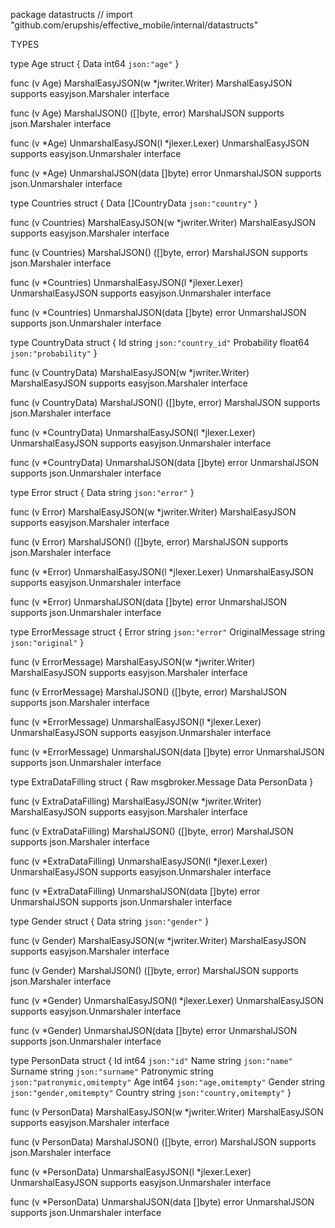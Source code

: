 package datastructs // import "github.com/erupshis/effective_mobile/internal/datastructs"


TYPES

type Age struct {
	Data int64 `json:"age"`
}

func (v Age) MarshalEasyJSON(w *jwriter.Writer)
    MarshalEasyJSON supports easyjson.Marshaler interface

func (v Age) MarshalJSON() ([]byte, error)
    MarshalJSON supports json.Marshaler interface

func (v *Age) UnmarshalEasyJSON(l *jlexer.Lexer)
    UnmarshalEasyJSON supports easyjson.Unmarshaler interface

func (v *Age) UnmarshalJSON(data []byte) error
    UnmarshalJSON supports json.Unmarshaler interface

type Countries struct {
	Data []CountryData `json:"country"`
}

func (v Countries) MarshalEasyJSON(w *jwriter.Writer)
    MarshalEasyJSON supports easyjson.Marshaler interface

func (v Countries) MarshalJSON() ([]byte, error)
    MarshalJSON supports json.Marshaler interface

func (v *Countries) UnmarshalEasyJSON(l *jlexer.Lexer)
    UnmarshalEasyJSON supports easyjson.Unmarshaler interface

func (v *Countries) UnmarshalJSON(data []byte) error
    UnmarshalJSON supports json.Unmarshaler interface

type CountryData struct {
	Id          string  `json:"country_id"`
	Probability float64 `json:"probability"`
}

func (v CountryData) MarshalEasyJSON(w *jwriter.Writer)
    MarshalEasyJSON supports easyjson.Marshaler interface

func (v CountryData) MarshalJSON() ([]byte, error)
    MarshalJSON supports json.Marshaler interface

func (v *CountryData) UnmarshalEasyJSON(l *jlexer.Lexer)
    UnmarshalEasyJSON supports easyjson.Unmarshaler interface

func (v *CountryData) UnmarshalJSON(data []byte) error
    UnmarshalJSON supports json.Unmarshaler interface

type Error struct {
	Data string `json:"error"`
}

func (v Error) MarshalEasyJSON(w *jwriter.Writer)
    MarshalEasyJSON supports easyjson.Marshaler interface

func (v Error) MarshalJSON() ([]byte, error)
    MarshalJSON supports json.Marshaler interface

func (v *Error) UnmarshalEasyJSON(l *jlexer.Lexer)
    UnmarshalEasyJSON supports easyjson.Unmarshaler interface

func (v *Error) UnmarshalJSON(data []byte) error
    UnmarshalJSON supports json.Unmarshaler interface

type ErrorMessage struct {
	Error           string `json:"error"`
	OriginalMessage string `json:"original"`
}

func (v ErrorMessage) MarshalEasyJSON(w *jwriter.Writer)
    MarshalEasyJSON supports easyjson.Marshaler interface

func (v ErrorMessage) MarshalJSON() ([]byte, error)
    MarshalJSON supports json.Marshaler interface

func (v *ErrorMessage) UnmarshalEasyJSON(l *jlexer.Lexer)
    UnmarshalEasyJSON supports easyjson.Unmarshaler interface

func (v *ErrorMessage) UnmarshalJSON(data []byte) error
    UnmarshalJSON supports json.Unmarshaler interface

type ExtraDataFilling struct {
	Raw  msgbroker.Message
	Data PersonData
}

func (v ExtraDataFilling) MarshalEasyJSON(w *jwriter.Writer)
    MarshalEasyJSON supports easyjson.Marshaler interface

func (v ExtraDataFilling) MarshalJSON() ([]byte, error)
    MarshalJSON supports json.Marshaler interface

func (v *ExtraDataFilling) UnmarshalEasyJSON(l *jlexer.Lexer)
    UnmarshalEasyJSON supports easyjson.Unmarshaler interface

func (v *ExtraDataFilling) UnmarshalJSON(data []byte) error
    UnmarshalJSON supports json.Unmarshaler interface

type Gender struct {
	Data string `json:"gender"`
}

func (v Gender) MarshalEasyJSON(w *jwriter.Writer)
    MarshalEasyJSON supports easyjson.Marshaler interface

func (v Gender) MarshalJSON() ([]byte, error)
    MarshalJSON supports json.Marshaler interface

func (v *Gender) UnmarshalEasyJSON(l *jlexer.Lexer)
    UnmarshalEasyJSON supports easyjson.Unmarshaler interface

func (v *Gender) UnmarshalJSON(data []byte) error
    UnmarshalJSON supports json.Unmarshaler interface

type PersonData struct {
	Id         int64  `json:"id"`
	Name       string `json:"name"`
	Surname    string `json:"surname"`
	Patronymic string `json:"patronymic,omitempty"`
	Age        int64  `json:"age,omitempty"`
	Gender     string `json:"gender,omitempty"`
	Country    string `json:"country,omitempty"`
}

func (v PersonData) MarshalEasyJSON(w *jwriter.Writer)
    MarshalEasyJSON supports easyjson.Marshaler interface

func (v PersonData) MarshalJSON() ([]byte, error)
    MarshalJSON supports json.Marshaler interface

func (v *PersonData) UnmarshalEasyJSON(l *jlexer.Lexer)
    UnmarshalEasyJSON supports easyjson.Unmarshaler interface

func (v *PersonData) UnmarshalJSON(data []byte) error
    UnmarshalJSON supports json.Unmarshaler interface

